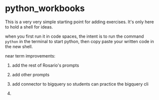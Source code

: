 # python_workbooks
This is a very very simple starting point for adding exercises. It's only here to hold a shell for ideas. 

when you first run it in code spaces, the intent is to run the command `python` in the terminal to start python, then copy paste your written code in the new shell.

near term improvements: 
1. add the rest of Rosario's prompts
2. add other prompts
3. add connector to bigquery so students can practice the bigquery cli

4. 
